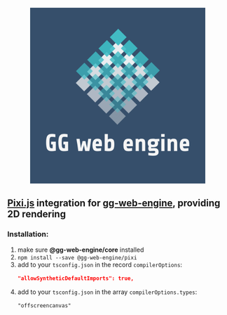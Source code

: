 <p align="center">
  <img src="../../documentation/assets/logo.png" style="height: 400px; width:400px;" alt=''/>
</p>

## [Pixi.js](https://github.com/pixijs/pixijs) integration for [gg-web-engine](https://github.com/AndyGura/gg-web-engine), providing 2D rendering

### Installation:
1) make sure **@gg-web-engine/core** installed
1) `npm install --save @gg-web-engine/pixi`
1) add to your `tsconfig.json` in the record `compilerOptions`:
    ```json lines
    "allowSyntheticDefaultImports": true,
    ```
1) add to your `tsconfig.json` in the array `compilerOptions.types`:
    ```
    "offscreencanvas"
    ```
